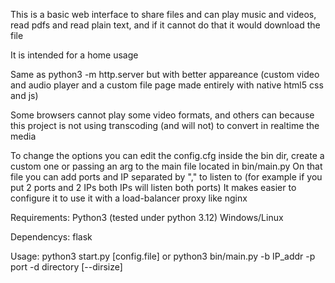This is a basic web interface to share files and can play music and videos, read pdfs and read plain text, and if it cannot do that it would download the file

It is intended for a home usage

Same as python3 -m http.server but with better appareance (custom video and audio player and a custom file page made entirely with native html5 css and js)

Some browsers cannot play some video formats, and others can because this project is not using transcoding (and will not) to convert in realtime the media

To change the options you can edit the config.cfg inside the bin dir, create a custom one or passing an arg to the main file located in bin/main.py
On that file you can add ports and IP separated by "," to listen to (for example if you put 2 ports and 2 IPs both IPs will listen both ports)
It makes easier to configure it to use it with a load-balancer proxy like nginx

Requirements:
 Python3 (tested under python 3.12)
 Windows/Linux

Dependencys:
 flask

Usage:
  python3 start.py [config.file]
  or python3 bin/main.py -b IP_addr -p port -d directory [--dirsize]
